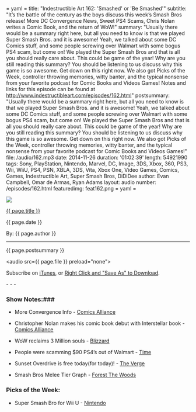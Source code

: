 = yaml =
title: "Indestructible Art 162: 'Smashed' or 'Be Smashed'"
subtitle: "It’s the battle of the century as the boys discuss this week’s Smash Bros release! More DC Convergence News, Sweet PS4 Scams, Chris Nolan writes a Comic Book, and the return of WoW!"
summary: "Usually there would be a summary right here, but all you need to know is that we played Super Smash Bros. and it is awesome! Yeah, we talked about some DC Comics stuff, and some people screwing over Walmart with some bogus PS4 scam, but come on! We played the Super Smash Bros and that is all you should really care about. This could be game of the year! Why are you still reading this summary? You should be listening to us discuss why this game is so awesome. Get down on this right now. We also got Picks of the Week, controller throwing memories, witty banter, and the typical nonsense from your favorite podcast for Comic Books and Videos Games! Notes and links for this episode can be found at http://www.indestructibleart.com/episodes/162.html"
postsummary: "Usually there would be a summary right here, but all you need to know is that we played Super Smash Bros. and it is awesome! Yeah, we talked about some DC Comics stuff, and some people screwing over Walmart with some bogus PS4 scam, but come on! We played the Super Smash Bros and that is all you should really care about. This could be game of the year! Why are you still reading this summary? You should be listening to us discuss why this game is so awesome. Get down on this right now. We also got Picks of the Week, controller throwing memories, witty banter, and the typical nonsense from your favorite podcast for Comic Books and Videos Games!"
file: /audio/162.mp3
date: 2014-11-26
duration: '01:02:39'
length: 54921990
tags: Sony, PlayStation, Nintendo, Marvel, DC, Image, 3DS, Xbox, 360, PS3, Wii, WiiU, PS4, PSN, XBLA, 3DS, Vita, Xbox One, Video Games, Comics, Games, Indestructible Art, Super Smash Bros, DiDiDee
author: Evan Campbell, Omar de Armas, Ryan Adams
layout: audio
number: /episodes/162.html
featuredimg: feat162.png
= yaml =

<img src='{{ page.featuredimg }}' class='articlesImgCenter group'>

<a href="{{ page.url }}" class='postTitleLink'><p class='postTitle'>{{ page.title }}</p></a>
<p class='postPublished'>{{ page.date }}</p>
<p class='postAuthor'>By: {{ page.author }}</p>
<hr>

<p class='podcastSummary'>{{ page.postsummary }}</p>

<audio src={{ page.file }} preload="none"></audio>
<p class='subLinks'>Subscribe on <a href='http://bit.ly/iapodcast'>iTunes</a>, or <a href={{ page.file }}>Right Click and "Save As" to Download</a>.</p>
- - -

### Show Notes:###
* More Convergence Info - [Comics Alliance](http://comicsalliance.com/convergence-week-two-dc-comics/)

* Christopher Nolan makes his comic book debut with Interstellar book - [Comics Alliance](http://comicsalliance.com/interstellar-prequel/)

* WoW reclaims 3 Million souls - [Blizzard](http://blizzard.gamespress.com/WORLD-OF-WARCRAFT-SURPASSES-10-MILLION-SUBSCRIBERS-AS-WARLORDS-OF-DRAE)

* People were scamming $90 PS4’s out of Walmart - [Time](http://time.com/money/3597532/price-matching-scam-walmart/)

* Sunset Overdrive is free today(for today)! - [The Verge](http://www.theverge.com/2014/11/21/7260335/xbox-live-members-can-play-sunset-overdrive-for-free-november-22)

* Smash Bros Melee Tier Graph - [Forest The Woods](http://forrestthewoods.com/unbalanced-design-of-super-smash-brothers/)

### Picks of the Week: ###

* Super Smash Bro for Wii U - [Nintendo](http://www.smashbros.com/us/?mkwid=sZdxqV0Z_dcs|pcrid|52779518296|pmt|e|pkw|super%20smash%20bro&pid=SEM_Core+Terms+-+Core+Title+E-&mkid=ssZdxqV0Z_dcs)